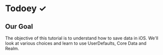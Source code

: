 
# Todoey ✓

## Our Goal

The objective of this tutorial is to understand how to save data in iOS. We'll look at various choices and learn to use UserDefaults, Core Data and Realm.

